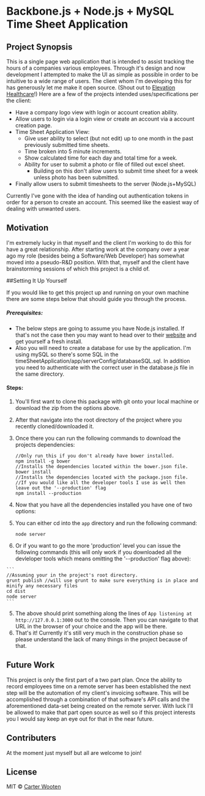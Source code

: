 # Backbone.js + Node.js + MySQL Time Sheet Application

## Project Synopsis

This is a single page web application that is intended to assist tracking the hours of a companies various employees. Through it's design and now development I attempted to make the UI as simple as possible in order to be intuitive to a wide range of users. The client whom I'm developing this for has generously let me make it open source. (Shout out to [Elevation Healthcare](http://www.elevationhealthcare.com/)!) Here are a few of the projects intended uses/specifications per the client:
+ Have a company logo view with login or account creation ability. 
+ Allow users to login via a login view or create an account via a account creation page.
+ Time Sheet Application View:
  + Give user ability to select (but not edit) up to one month in the past previously submitted time sheets.
  + Time broken into 5 minute increments.
  + Show calculated time for each day and total time for a week.
  + Ability for user to submit a photo or file of filled out excel sheet. 
    + Building on this don't allow users to submit time sheet for a week unless photo has been submitted. 
+ Finally allow users to submit timesheets to the server (Node.js+MySQL)

Currently I've gone with the idea of handing out authentication tokens in order for a person to create an account. This seemed like the easiest way of dealing with unwanted users. 

## Motivation

I'm extremely lucky in that myself and the client I'm working to do this for have a great relationship. After starting work at the company over a year ago my role (besides being a Software/Web Developer) has somewhat moved into a pseudo-R&D position. With that, myself and the client have brainstorming sessions of which this project is a child of. 

##Setting It Up Yourself

If you would like to get this project up and running on your own machine there are some steps below that should guide you through the process.
##### Prerequisites: 

* The below steps are going to assume you have Node.js installed. If that's not the case then you may want to head over to their [website](https://nodejs.org/en/) and get yourself a fresh install. 
* Also you will need to create a database for use by the application. I'm using mySQL so there's some SQL in the timeSheetApplication/app/serverConfig/databaseSQL.sql. In addition you need to authenticate with the correct user in the database.js file in the same directory.

#### Steps: 
1. You'll first want to clone this package with git onto your local machine or download the zip from the options above. 
2. After that navigate into the root directory of the project where you recently cloned/downloaded it. 
3. Once there you can run the following commands to download the projects dependencies:

    ```
    //Only run this if you don't already have bower installed.
    npm install -g bower
    //Installs the dependencies located within the bower.json file.
    bower install
    //Installs the dependencies located with the package.json file.
    //If you would like all the developer tools I use as well then leave out the '--production' flag
    npm install --production
    ```
    
4. Now that you have all the dependencies installed you have one of two options:
  1. You can either cd into the ```app``` directory and run the following command:

      ```node server```
      
  2. Or if you want to go the more 'production' level you can issue the following commands (this will only work if you downloaded all the devleloper tools which means omitting the '--production' flag above):
  
    ```
    //Assuming your in the project's root directory. 
    grunt publish //will use grunt to make sure everything is in place and minify any necessary files
    cd dist
    node server
    ```

5. The above should print something along the lines of ```App listening at http://127.0.0.1:3000``` out to the console. Then you can navigate to that URL in the browser of your choice and the app will be there.
6. That's it! Currently it's still very much in the construction phase so please understand the lack of many things in the project because of that. 

## Future Work

This project is only the first part of a two part plan. Once the ability to record employees time on a remote server has been established the next step will be the automation of my client's invoicing software. This will be accomplished through a combination of that software's API calls and the aforementioned data-set being created on the remote server. With luck I'll be allowed to make that part open source as well so if this project interests you I would say keep an eye out for that in the near future. 

## Contributers

At the moment just myself but all are welcome to join!

## License

MIT © [Carter Wooten](http://clwproductions.com)

